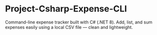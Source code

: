 # Project-Csharp-Expense-CLI
Command-line expense tracker built with C# (.NET 8). Add, list, and sum expenses easily using a local CSV file — clean and lightweight.
